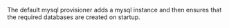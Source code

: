 The default mysql provisioner adds a mysql instance and then ensures that the required databases are created on startup.